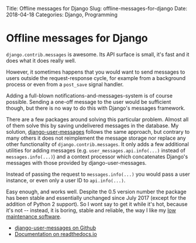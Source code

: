 Title: Offline messages for Django
Slug: offline-messages-for-django
Date: 2018-04-18
Categories: Django, Programming

# Offline messages for Django

`django.contrib.messages` is awesome. Its API surface is small, it's fast and it does what it does really well.

However, it sometimes happens that you would want to send messages to users outside the request-response cycle, for example from a background process or even from a `post_save` signal handler.

Adding a full-blown notifications-and-messages-system is of course possible. Sending a one-off message to the user would be sufficient though, but there is no way to do this with Django's messages framework.

There are a few packages around solving this particular problem. Almost all of them solve this by saving undelivered messages in the database. My solution, [django-user-messages](https://django-user-messages.readthedocs.io/) follows the same approach, but contrary to many others it does not reimplement the message storage nor replace any other functionality of `django.contrib.messages`. It only adds a few additional utilities for adding messages (e.g. `user_messages.api.info(...)` instead of `messages.info(...)`) and a context processor which concatenates Django's messages with those provided by django-user-messages.

Instead of passing the request to `messages.info(...)` you would pass a user instance, or even only a user ID to `api.info(...)`.

Easy enough, and works well. Despite the 0.5 version number the package has been stable and essentially unchanged since July 2017 (except for the addition of Python 2 support). So I wont say to get it while it's hot, because it's not -- instead, it is boring, stable and reliable, the way I like my [low maintenance software](https://406.ch/writing/low-maintenance-software/).

- [django-user-messages on Github](https://github.com/matthiask/django-user-messages/)
- [Documentation on readthedocs.io](https://django-user-messages.readthedocs.io/)
